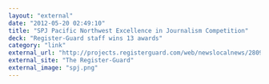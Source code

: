 ```yaml
---
layout: "external"
date: "2012-05-20 02:49:10"
title: "SPJ Pacific Northwest Excellence in Journalism Competition"
deck: "Register-Guard staff wins 13 awards"
category: "link"
external_url: "http://projects.registerguard.com/web/newslocalnews/28092652-41/awards-placed-reporting-third-category.html.csp"
external_site: "The Register-Guard"
external_image: "spj.png"
---
```

